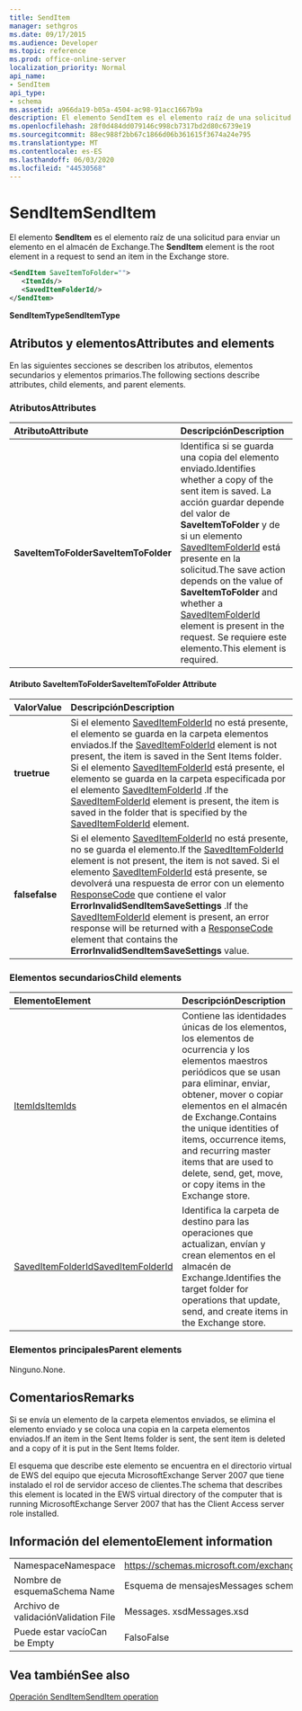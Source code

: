 ```yaml
---
title: SendItem
manager: sethgros
ms.date: 09/17/2015
ms.audience: Developer
ms.topic: reference
ms.prod: office-online-server
localization_priority: Normal
api_name:
- SendItem
api_type:
- schema
ms.assetid: a966da19-b05a-4504-ac98-91acc1667b9a
description: El elemento SendItem es el elemento raíz de una solicitud para enviar un elemento en el almacén de Exchange.
ms.openlocfilehash: 28f0d484dd079146c998cb7317bd2d80c6739e19
ms.sourcegitcommit: 88ec988f2bb67c1866d06b361615f3674a24e795
ms.translationtype: MT
ms.contentlocale: es-ES
ms.lasthandoff: 06/03/2020
ms.locfileid: "44530568"
---
```

# <a name="senditem"></a><span data-ttu-id="6961b-103">SendItem</span><span class="sxs-lookup"><span data-stu-id="6961b-103">SendItem</span></span>

<span data-ttu-id="6961b-104">El elemento **SendItem** es el elemento raíz de una solicitud para enviar un elemento en el almacén de Exchange.</span><span class="sxs-lookup"><span data-stu-id="6961b-104">The **SendItem** element is the root element in a request to send an item in the Exchange store.</span></span> 
  
```xml
<SendItem SaveItemToFolder="">
   <ItemIds/>
   <SavedItemFolderId/>
</SendItem>
```

 <span data-ttu-id="6961b-105">**SendItemType**</span><span class="sxs-lookup"><span data-stu-id="6961b-105">**SendItemType**</span></span>
## <a name="attributes-and-elements"></a><span data-ttu-id="6961b-106">Atributos y elementos</span><span class="sxs-lookup"><span data-stu-id="6961b-106">Attributes and elements</span></span>

<span data-ttu-id="6961b-107">En las siguientes secciones se describen los atributos, elementos secundarios y elementos primarios.</span><span class="sxs-lookup"><span data-stu-id="6961b-107">The following sections describe attributes, child elements, and parent elements.</span></span>
  
### <a name="attributes"></a><span data-ttu-id="6961b-108">Atributos</span><span class="sxs-lookup"><span data-stu-id="6961b-108">Attributes</span></span>

|<span data-ttu-id="6961b-109">**Atributo**</span><span class="sxs-lookup"><span data-stu-id="6961b-109">**Attribute**</span></span>|<span data-ttu-id="6961b-110">**Descripción**</span><span class="sxs-lookup"><span data-stu-id="6961b-110">**Description**</span></span>|
|:-----|:-----|
|<span data-ttu-id="6961b-111">**SaveItemToFolder**</span><span class="sxs-lookup"><span data-stu-id="6961b-111">**SaveItemToFolder**</span></span> <br/> |<span data-ttu-id="6961b-112">Identifica si se guarda una copia del elemento enviado.</span><span class="sxs-lookup"><span data-stu-id="6961b-112">Identifies whether a copy of the sent item is saved.</span></span> <span data-ttu-id="6961b-113">La acción guardar depende del valor de **SaveItemToFolder** y de si un elemento [SavedItemFolderId](saveditemfolderid.md) está presente en la solicitud.</span><span class="sxs-lookup"><span data-stu-id="6961b-113">The save action depends on the value of **SaveItemToFolder** and whether a [SavedItemFolderId](saveditemfolderid.md) element is present in the request.</span></span> <span data-ttu-id="6961b-114">Se requiere este elemento.</span><span class="sxs-lookup"><span data-stu-id="6961b-114">This element is required.</span></span>  <br/> |
   
#### <a name="saveitemtofolder-attribute"></a><span data-ttu-id="6961b-115">Atributo SaveItemToFolder</span><span class="sxs-lookup"><span data-stu-id="6961b-115">SaveItemToFolder Attribute</span></span>

|<span data-ttu-id="6961b-116">**Valor**</span><span class="sxs-lookup"><span data-stu-id="6961b-116">**Value**</span></span>|<span data-ttu-id="6961b-117">**Descripción**</span><span class="sxs-lookup"><span data-stu-id="6961b-117">**Description**</span></span>|
|:-----|:-----|
|<span data-ttu-id="6961b-118">**true**</span><span class="sxs-lookup"><span data-stu-id="6961b-118">**true**</span></span> <br/> |<span data-ttu-id="6961b-119">Si el elemento [SavedItemFolderId](saveditemfolderid.md) no está presente, el elemento se guarda en la carpeta elementos enviados.</span><span class="sxs-lookup"><span data-stu-id="6961b-119">If the [SavedItemFolderId](saveditemfolderid.md) element is not present, the item is saved in the Sent Items folder.</span></span> <span data-ttu-id="6961b-120">Si el elemento [SavedItemFolderId](saveditemfolderid.md) está presente, el elemento se guarda en la carpeta especificada por el elemento [SavedItemFolderId](saveditemfolderid.md) .</span><span class="sxs-lookup"><span data-stu-id="6961b-120">If the [SavedItemFolderId](saveditemfolderid.md) element is present, the item is saved in the folder that is specified by the [SavedItemFolderId](saveditemfolderid.md) element.</span></span>  <br/> |
|<span data-ttu-id="6961b-121">**false**</span><span class="sxs-lookup"><span data-stu-id="6961b-121">**false**</span></span> <br/> |<span data-ttu-id="6961b-122">Si el elemento [SavedItemFolderId](saveditemfolderid.md) no está presente, no se guarda el elemento.</span><span class="sxs-lookup"><span data-stu-id="6961b-122">If the [SavedItemFolderId](saveditemfolderid.md) element is not present, the item is not saved.</span></span> <span data-ttu-id="6961b-123">Si el elemento [SavedItemFolderId](saveditemfolderid.md) está presente, se devolverá una respuesta de error con un elemento [ResponseCode](responsecode.md) que contiene el valor **ErrorInvalidSendItemSaveSettings** .</span><span class="sxs-lookup"><span data-stu-id="6961b-123">If the [SavedItemFolderId](saveditemfolderid.md) element is present, an error response will be returned with a [ResponseCode](responsecode.md) element that contains the **ErrorInvalidSendItemSaveSettings** value.</span></span>  <br/> |
   
### <a name="child-elements"></a><span data-ttu-id="6961b-124">Elementos secundarios</span><span class="sxs-lookup"><span data-stu-id="6961b-124">Child elements</span></span>

|<span data-ttu-id="6961b-125">**Elemento**</span><span class="sxs-lookup"><span data-stu-id="6961b-125">**Element**</span></span>|<span data-ttu-id="6961b-126">**Descripción**</span><span class="sxs-lookup"><span data-stu-id="6961b-126">**Description**</span></span>|
|:-----|:-----|
|[<span data-ttu-id="6961b-127">ItemIds</span><span class="sxs-lookup"><span data-stu-id="6961b-127">ItemIds</span></span>](itemids.md) <br/> |<span data-ttu-id="6961b-128">Contiene las identidades únicas de los elementos, los elementos de ocurrencia y los elementos maestros periódicos que se usan para eliminar, enviar, obtener, mover o copiar elementos en el almacén de Exchange.</span><span class="sxs-lookup"><span data-stu-id="6961b-128">Contains the unique identities of items, occurrence items, and recurring master items that are used to delete, send, get, move, or copy items in the Exchange store.</span></span>  <br/> |
|[<span data-ttu-id="6961b-129">SavedItemFolderId</span><span class="sxs-lookup"><span data-stu-id="6961b-129">SavedItemFolderId</span></span>](saveditemfolderid.md) <br/> |<span data-ttu-id="6961b-130">Identifica la carpeta de destino para las operaciones que actualizan, envían y crean elementos en el almacén de Exchange.</span><span class="sxs-lookup"><span data-stu-id="6961b-130">Identifies the target folder for operations that update, send, and create items in the Exchange store.</span></span>  <br/> |
   
### <a name="parent-elements"></a><span data-ttu-id="6961b-131">Elementos principales</span><span class="sxs-lookup"><span data-stu-id="6961b-131">Parent elements</span></span>

<span data-ttu-id="6961b-132">Ninguno.</span><span class="sxs-lookup"><span data-stu-id="6961b-132">None.</span></span>
  
## <a name="remarks"></a><span data-ttu-id="6961b-133">Comentarios</span><span class="sxs-lookup"><span data-stu-id="6961b-133">Remarks</span></span>

<span data-ttu-id="6961b-134">Si se envía un elemento de la carpeta elementos enviados, se elimina el elemento enviado y se coloca una copia en la carpeta elementos enviados.</span><span class="sxs-lookup"><span data-stu-id="6961b-134">If an item in the Sent Items folder is sent, the sent item is deleted and a copy of it is put in the Sent Items folder.</span></span>
  
<span data-ttu-id="6961b-135">El esquema que describe este elemento se encuentra en el directorio virtual de EWS del equipo que ejecuta MicrosoftExchange Server 2007 que tiene instalado el rol de servidor acceso de clientes.</span><span class="sxs-lookup"><span data-stu-id="6961b-135">The schema that describes this element is located in the EWS virtual directory of the computer that is running MicrosoftExchange Server 2007 that has the Client Access server role installed.</span></span>
  
## <a name="element-information"></a><span data-ttu-id="6961b-136">Información del elemento</span><span class="sxs-lookup"><span data-stu-id="6961b-136">Element information</span></span>

|||
|:-----|:-----|
|<span data-ttu-id="6961b-137">Namespace</span><span class="sxs-lookup"><span data-stu-id="6961b-137">Namespace</span></span>  <br/> |https://schemas.microsoft.com/exchange/services/2006/messages  <br/> |
|<span data-ttu-id="6961b-138">Nombre de esquema</span><span class="sxs-lookup"><span data-stu-id="6961b-138">Schema Name</span></span>  <br/> |<span data-ttu-id="6961b-139">Esquema de mensajes</span><span class="sxs-lookup"><span data-stu-id="6961b-139">Messages schema</span></span>  <br/> |
|<span data-ttu-id="6961b-140">Archivo de validación</span><span class="sxs-lookup"><span data-stu-id="6961b-140">Validation File</span></span>  <br/> |<span data-ttu-id="6961b-141">Messages. xsd</span><span class="sxs-lookup"><span data-stu-id="6961b-141">Messages.xsd</span></span>  <br/> |
|<span data-ttu-id="6961b-142">Puede estar vacío</span><span class="sxs-lookup"><span data-stu-id="6961b-142">Can be Empty</span></span>  <br/> |<span data-ttu-id="6961b-143">Falso</span><span class="sxs-lookup"><span data-stu-id="6961b-143">False</span></span>  <br/> |
   
## <a name="see-also"></a><span data-ttu-id="6961b-144">Vea también</span><span class="sxs-lookup"><span data-stu-id="6961b-144">See also</span></span>



[<span data-ttu-id="6961b-145">Operación SendItem</span><span class="sxs-lookup"><span data-stu-id="6961b-145">SendItem operation</span></span>](senditem-operation.md)

